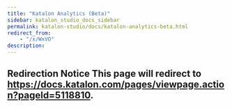 ```yaml
---
title: "Katalon Analytics (Beta)" 
sidebar: katalon_studio_docs_sidebar
permalink: katalon-studio/docs/katalon-analytics-beta.html 
redirect_from:
    - "/x/WxVO"
description: 
---
```

Redirection Notice This page will redirect to https://docs.katalon.com/pages/viewpage.action?pageId=5118810.
------------------------------------------------------------------------------------------------------------